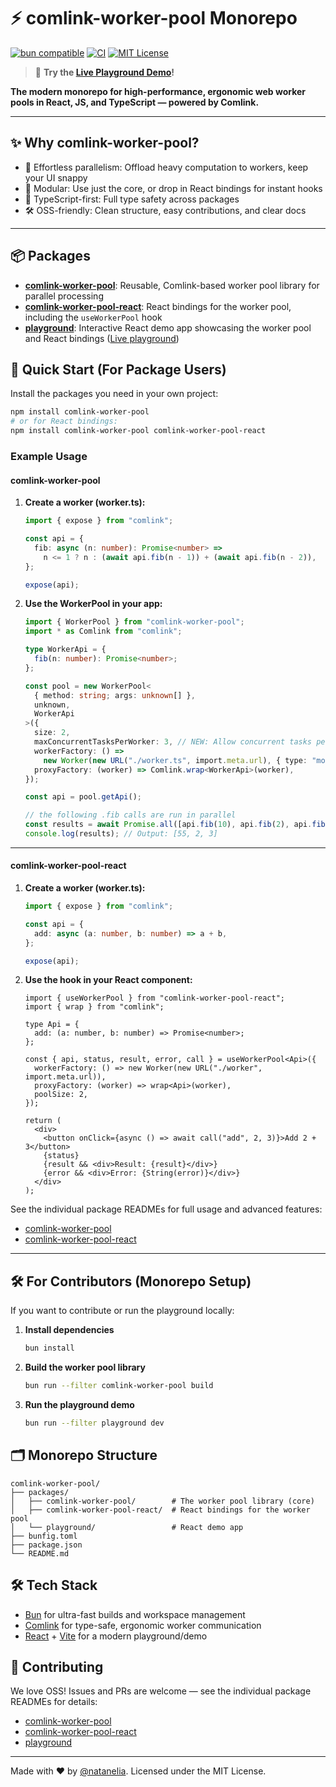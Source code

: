 # ⚡️ comlink-worker-pool Monorepo

[![bun compatible](https://img.shields.io/badge/bun-%E2%9C%94%EF%B8%8F-green)](https://bun.sh/)
[![CI](https://github.com/natanelia/comlink-worker-pool/actions/workflows/ci.yml/badge.svg)](https://github.com/natanelia/comlink-worker-pool/actions)
[![MIT License](https://img.shields.io/badge/license-MIT-blue.svg)](LICENSE)

> 🚀 **Try the [Live Playground Demo](https://natanelia.github.io/comlink-worker-pool/)!**

**The modern monorepo for high-performance, ergonomic web worker pools in React, JS, and TypeScript — powered by Comlink.**

---

## ✨ Why comlink-worker-pool?

- 🚀 Effortless parallelism: Offload heavy computation to workers, keep your UI snappy
- 🧩 Modular: Use just the core, or drop in React bindings for instant hooks
- 🦾 TypeScript-first: Full type safety across packages
- 🛠️ OSS-friendly: Clean structure, easy contributions, and clear docs

---

## 📦 Packages

- [**comlink-worker-pool**](./packages/comlink-worker-pool/README.md): Reusable, Comlink-based worker pool library for parallel processing
- [**comlink-worker-pool-react**](./packages/comlink-worker-pool-react/README.md): React bindings for the worker pool, including the `useWorkerPool` hook
- [**playground**](./packages/playground/README.md): Interactive React demo app showcasing the worker pool and React bindings ([Live playground](https://natanelia.github.io/comlink-worker-pool/))

## 🚀 Quick Start (For Package Users)

Install the packages you need in your own project:

```bash
npm install comlink-worker-pool
# or for React bindings:
npm install comlink-worker-pool comlink-worker-pool-react
```

### Example Usage

#### comlink-worker-pool

1. **Create a worker (worker.ts):**

   ```ts
   import { expose } from "comlink";

   const api = {
     fib: async (n: number): Promise<number> =>
       n <= 1 ? n : (await api.fib(n - 1)) + (await api.fib(n - 2)),
   };

   expose(api);
   ```

2. **Use the WorkerPool in your app:**

   ```ts
   import { WorkerPool } from "comlink-worker-pool";
   import * as Comlink from "comlink";

   type WorkerApi = {
     fib(n: number): Promise<number>;
   };

   const pool = new WorkerPool<
     { method: string; args: unknown[] },
     unknown,
     WorkerApi
   >({
     size: 2,
     maxConcurrentTasksPerWorker: 3, // NEW: Allow concurrent tasks per worker
     workerFactory: () =>
       new Worker(new URL("./worker.ts", import.meta.url), { type: "module" }),
     proxyFactory: (worker) => Comlink.wrap<WorkerApi>(worker),
   });

   const api = pool.getApi();

   // the following .fib calls are run in parallel
   const results = await Promise.all([api.fib(10), api.fib(2), api.fib(3)]);
   console.log(results); // Output: [55, 2, 3]
   ```

---

#### comlink-worker-pool-react

1. **Create a worker (worker.ts):**

   ```ts
   import { expose } from "comlink";

   const api = {
     add: async (a: number, b: number) => a + b,
   };

   expose(api);
   ```

2. **Use the hook in your React component:**

   ```tsx
   import { useWorkerPool } from "comlink-worker-pool-react";
   import { wrap } from "comlink";

   type Api = {
     add: (a: number, b: number) => Promise<number>;
   };

   const { api, status, result, error, call } = useWorkerPool<Api>({
     workerFactory: () => new Worker(new URL("./worker", import.meta.url)),
     proxyFactory: (worker) => wrap<Api>(worker),
     poolSize: 2,
   });

   return (
     <div>
       <button onClick={async () => await call("add", 2, 3)}>Add 2 + 3</button>
       {status}
       {result && <div>Result: {result}</div>}
       {error && <div>Error: {String(error)}</div>}
     </div>
   );
   ```

See the individual package READMEs for full usage and advanced features:

- [comlink-worker-pool](./packages/comlink-worker-pool/README.md)
- [comlink-worker-pool-react](./packages/comlink-worker-pool-react/README.md)

---

## 🛠️ For Contributors (Monorepo Setup)

If you want to contribute or run the playground locally:

1. **Install dependencies**
   ```bash
   bun install
   ```
2. **Build the worker pool library**
   ```bash
   bun run --filter comlink-worker-pool build
   ```
3. **Run the playground demo**
   ```bash
   bun run --filter playground dev
   ```

## 🗂️ Monorepo Structure

```
comlink-worker-pool/
├── packages/
│   ├── comlink-worker-pool/        # The worker pool library (core)
│   ├── comlink-worker-pool-react/  # React bindings for the worker pool
│   └── playground/                 # React demo app
├── bunfig.toml
├── package.json
└── README.md
```

## 🛠️ Tech Stack

- [Bun](https://bun.sh/) for ultra-fast builds and workspace management
- [Comlink](https://github.com/GoogleChromeLabs/comlink) for type-safe, ergonomic worker communication
- [React](https://react.dev/) + [Vite](https://vitejs.dev/) for a modern playground/demo

## 🤝 Contributing

We love OSS! Issues and PRs are welcome — see the individual package READMEs for details:

- [comlink-worker-pool](./packages/comlink-worker-pool/README.md)
- [comlink-worker-pool-react](./packages/comlink-worker-pool-react/README.md)
- [playground](./packages/playground/README.md)

---

Made with ❤️ by [@natanelia](https://github.com/natanelia). Licensed under the MIT License.

